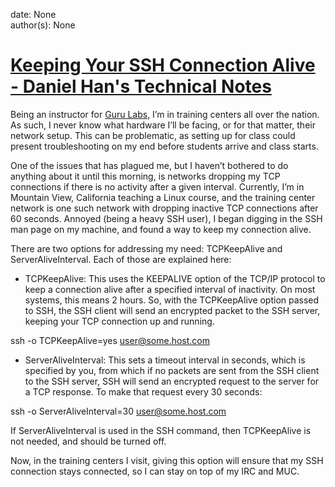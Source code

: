 
date: None  
author(s): None  

# [Keeping Your SSH Connection Alive - Daniel Han's Technical Notes](https://sites.google.com/site/xiangyangsite/home/technical-tips/linux-unix/common-tips/keeping-your-ssh-connection-alive)

Being an instructor for [Guru Labs](http://gurulabs.com/), I’m in training centers all over the nation. As such, I never know what hardware I’ll be facing, or for that matter, their network setup. This can be problematic, as setting up for class could present troubleshooting on my end before students arrive and class starts.

One of the issues that has plagued me, but I haven’t bothered to do anything about it until this morning, is networks dropping my TCP connections if there is no activity after a given interval. Currently, I’m in Mountain View, California teaching a Linux course, and the training center network is one such network with dropping inactive TCP connections after 60 seconds. Annoyed (being a heavy SSH user), I began digging in the SSH man page on my machine, and found a way to keep my connection alive.

There are two options for addressing my need: TCPKeepAlive and ServerAliveInterval. Each of those are explained here:

  * TCPKeepAlive: This uses the KEEPALIVE option of the TCP/IP protocol to keep a connection alive after a specified interval of inactivity. On most systems, this means 2 hours. So, with the TCPKeepAlive option passed to SSH, the SSH client will send an encrypted packet to the SSH server, keeping your TCP connection up and running.

ssh -o TCPKeepAlive=yes user@some.host.com

  * ServerAliveInterval: This sets a timeout interval in seconds, which is specified by you, from which if no packets are sent from the SSH client to the SSH server, SSH will send an encrypted request to the server for a TCP response. To make that request every 30 seconds:

ssh -o ServerAliveInterval=30 user@some.host.com




If ServerAliveInterval is used in the SSH command, then TCPKeepAlive is not needed, and should be turned off.

Now, in the training centers I visit, giving this option will ensure that my SSH connection stays connected, so I can stay on top of my IRC and MUC.

